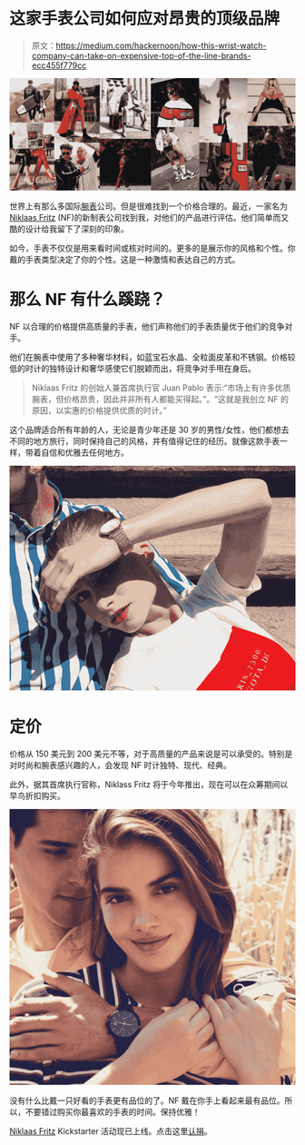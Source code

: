# 这家手表公司如何应对昂贵的顶级品牌

> 原文：<https://medium.com/hackernoon/how-this-wrist-watch-company-can-take-on-expensive-top-of-the-line-brands-ecc455f779cc>

![](img/546e1acb774de362cc2c75352f0f40e1.png)

世界上有那么多国际[腕表](https://hackernoon.com/tagged/wrist-watch)公司。但是很难找到一个价格合理的。最近，一家名为 [Niklaas Fritz](https://hackernoon.com/tagged/niklaas-fritz) (NF)的新制表公司找到我，对他们的产品进行评估。他们简单而又酷的设计给我留下了深刻的印象。

如今，手表不仅仅是用来看时间或核对时间的。更多的是展示你的风格和个性。你戴的手表类型决定了你的个性。这是一种激情和表达自己的方式。

# 那么 NF 有什么蹊跷？

NF 以合理的价格提供高质量的手表，他们声称他们的手表质量优于他们的竞争对手。

他们在腕表中使用了多种奢华材料，如蓝宝石水晶、全粒面皮革和不锈钢。价格较低的时计的独特设计和奢华感使它们脱颖而出，将竞争对手甩在身后。

> Niklaas Fritz 的创始人兼首席执行官 Juan Pablo 表示:“市场上有许多优质腕表，但价格昂贵，因此并非所有人都能买得起。”。“这就是我创立 NF 的原因，以实惠的价格提供优质的时计。”

这个品牌适合所有年龄的人，无论是青少年还是 30 岁的男性/女性，他们都想去不同的地方旅行，同时保持自己的风格，并有值得记住的经历。就像这款手表一样，带着自信和优雅去任何地方。

![](img/b9c58bf0b9d6daaa1b71a53af6e989af.png)

# 定价

价格从 150 美元到 200 美元不等，对于高质量的产品来说是可以承受的。特别是对时尚和腕表感兴趣的人，会发现 NF 时计独特、现代、经典。

此外，据其首席执行官称，Niklass Fritz 将于今年推出，现在可以在众筹期间以早鸟折扣购买。

![](img/1dd89c1012944b22f807e77d8a52c21b.png)

没有什么比戴一只好看的手表更有品位的了。NF 戴在你手上看起来最有品位。所以，不要错过购买你最喜欢的手表的时间。保持优雅！

[Niklaas Fritz](https://niklaasfritzwatches.com/) Kickstarter 活动现已上线。点击这里[认捐](https://www.kickstarter.com/projects/1395520808/niklaas-fritz-watches-transcending-time?ref=project_build)。